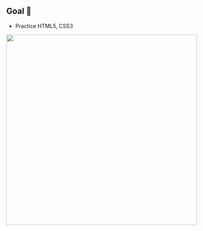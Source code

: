 
## Goal 🎯
- Practice HTML5, CSS3


<img src="https://github.com/Eric-JongYoung/HTML_CSS_Practice/assets/104367020/4f07af37-d55a-4bf7-bf95-8735c50b724d)" width="500px">
